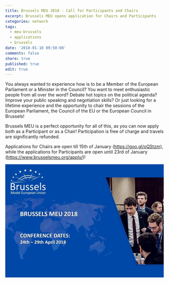 ```yaml
---
title: Brussels MEU 2018 - Call for Participants and Chairs
excerpt: Brussels MEU opens application for Chairs and Participants
categories: network
tags:
  - meu-brussels
  - applications
  - brussels
date: '2018-01-10 09:50:08'
comments: false
share: true
published: true
edit: true
---
```

You always wanted to experience how is to be a Member of the European Parliament or a Minister in the Council? You want to meet enthusiastic people from all over the word? Debate hot topics on the political agenda? Improve your public speaking and negotiation skills? Or just looking for a lifetime experience and the opportunity to chair the sessions of the European Parliament, the Council of the EU or the European Council in Brussels!

Brussels MEU is a perfect opportunity for all of this, as you can now apply both as a Participant or as a Chair! Participation is free of charge and travels are significantly refunded.

Applications for Chairs are open till 15th of January (https://goo.gl/oQStzm), while the applications for Participants are open until 23rd of January (https://www.brusselsmeu.org/apply/)!



![](/assets/images/25446356_1737660836296341_7114962065398841375_n.jpg)
